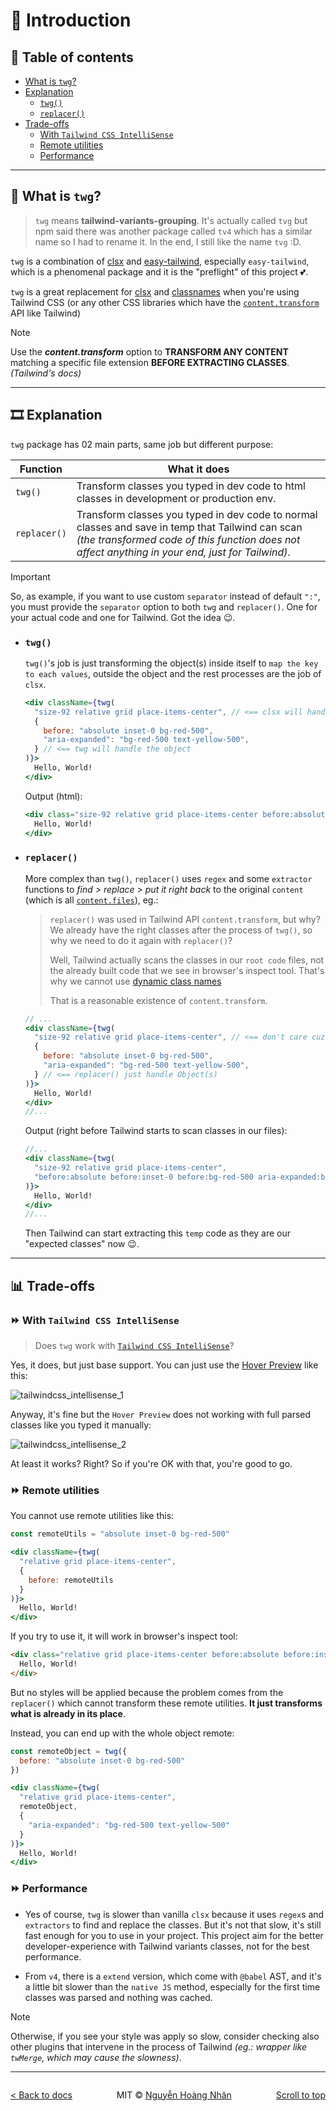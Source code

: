 # 🎉 Introduction

## 📌 Table of contents

- [What is `twg`?](#-what-is-twg)
- [Explanation](#%EF%B8%8F-explanation)
  - [`twg()`](#twg)
  - [`replacer()`](#replacer)
- [Trade-offs](#-trade-offs)
  - [With `Tailwind CSS IntelliSense`](#-with-tailwind-css-intellisense)
  - [Remote utilities](#-remote-utilities)
  - [Performance](#-performance)

---

## 🤔 What is `twg`?

> `twg` means **tailwind-variants-grouping**. It's actually called `tvg` but npm said there was another package called `tv4` which has a similar name so I had to rename it. In the end, I still like the name `tvg` :D.

`twg` is a combination of [clsx](https://github.com/lukeed/clsx/) and [easy-tailwind](https://github.com/Noriller/easy-tailwind), especially `easy-tailwind`, which is a phenomenal package and it is the "preflight" of this project 💕.

`twg` is a great replacement for [clsx](https://github.com/lukeed/clsx/) and [classnames](https://github.com/JedWatson/classnames) when you're using Tailwind CSS (or any other CSS libraries which have the [`content.transform`](https://tailwindcss.com/docs/content-configuration#transforming-source-files) API like Tailwind)

> [!NOTE]
> Use the **_content.transform_** option to **TRANSFORM ANY CONTENT** matching a specific file extension **BEFORE EXTRACTING CLASSES**. _(Tailwind's docs)_

---

## 🎞️ Explanation

`twg` package has 02 main parts, same job but different purpose:

Function     | What it does
-------------|-----------------------------------------------------------------------------------------------------------------------------------------------------------------------------------------------------
`twg()`      | Transform classes you typed in dev code to html classes in development or production env.
`replacer()` | Transform classes you typed in dev code to normal classes and save in temp that Tailwind can scan _(the transformed code of this function does not affect anything in your end, just for Tailwind)_.

> [!IMPORTANT]
> So, as example, if you want to use custom `separator` instead of default `":"`, you must provide the `separator` option to both `twg` and `replacer()`. One for your actual code and one for Tailwind. Got the idea 😉.

- ### `twg()`

  `twg()`'s job is just transforming the object(s) inside itself to `map the key to each values`, outside the object and the rest processes are the job of `clsx`.

  ```jsx
  <div className={twg(
    "size-92 relative grid place-items-center", // <== clsx will handle outside the object
    {
      before: "absolute inset-0 bg-red-500",
      "aria-expanded": "bg-red-500 text-yellow-500",
    } // <== twg will handle the object
  )}>
    Hello, World!
  </div>
  ```

  Output (html):

  ```jsx
  <div class="size-92 relative grid place-items-center before:absolute before:inset-0 before:bg-red-500 aria-expanded:bg-red-500 aria-expanded:text-yellow-500">
    Hello, World!
  </div>
  ```

- ### `replacer()`

  More complex than `twg()`, `replacer()` uses `regex` and some `extractor` functions to _find > replace > put it right back_ to the original `content` (which is all [`content.files`](https://tailwindcss.com/docs/content-configuration#transforming-source-files)), eg.:

  > `replacer()` was used in Tailwind API `content.transform`, but why? We already have the right classes after the process of `twg()`, so why we need to do it again with `replacer()`?
  >
  > Well, Tailwind actually scans the classes in our `root code` files, not the already built code that we see in browser's inspect tool. That's why we cannot use [dynamic class names](https://tailwindcss.com/docs/content-configuration#dynamic-class-names)
  >
  > That is a reasonable existence of `content.transform`.

  ```jsx
  // ...
  <div className={twg(
    "size-92 relative grid place-items-center", // <== don't care cuz it's already valid Tailwind classes
    {
      before: "absolute inset-0 bg-red-500",
      "aria-expanded": "bg-red-500 text-yellow-500",
    } // <== replacer() just handle Object(s)
  )}>
    Hello, World!
  </div>
  //...
  ```

  Output (right before Tailwind starts to scan classes in our files):

  ```jsx
  //...
  <div className={twg(
    "size-92 relative grid place-items-center",
    "before:absolute before:inset-0 before:bg-red-500 aria-expanded:bg-red-500 aria-expanded:text-yellow-500",
  )}>
    Hello, World!
  </div>
  //...
  ```

  Then Tailwind can start extracting this `temp` code as they are our "expected classes" now 😉.

---

## 📊 Trade-offs

### ⏩ With `Tailwind CSS IntelliSense`

  > Does `twg` work with [`Tailwind CSS IntelliSense`](https://marketplace.visualstudio.com/items?itemName=bradlc.vscode-tailwindcss)?

  Yes, it does, but just base support. You can just use the [Hover Preview](https://marketplace.visualstudio.com/items?itemName=bradlc.vscode-tailwindcss#hover-preview) like this:

  ![tailwindcss_intellisense_1](../public/tailwindcss_intellisense_1.webp)

  Anyway, it's fine but the `Hover Preview` does not working with full parsed classes like you typed it manually:

  ![tailwindcss_intellisense_2](../public/tailwindcss_intellisense_2.webp)

  At least it works? Right? So if you're OK with that, you're good to go.

### ⏩ Remote utilities

  You cannot use remote utilities like this:

  ```jsx
  const remoteUtils = "absolute inset-0 bg-red-500"

  <div className={twg(
    "relative grid place-items-center",
    {
      before: remoteUtils
    }
  )}>
    Hello, World!
  </div>
  ```

  If you try to use it, it will work in browser's inspect tool:

  ```html
  <div class="relative grid place-items-center before:absolute before:inset-0 before:bg-red-500">
    Hello, World!
  </div>
  ```

  But no styles will be applied because the problem comes from the `replacer()` which cannot transform these remote utilities. **It just transforms what is already in its place**.

  Instead, you can end up with the whole object remote:

  ```jsx
  const remoteObject = twg({
    before: "absolute inset-0 bg-red-500"
  })

  <div className={twg(
    "relative grid place-items-center",
    remoteObject,
    {
      "aria-expanded": "bg-red-500 text-yellow-500"
    }
  )}>
    Hello, World!
  </div>
  ```

### ⏩ Performance

- Yes of course, `twg` is slower than vanilla `clsx` because it uses `regex`s and `extractors` to find and replace the classes. But it's not that slow, it's still fast enough for you to use in your project. This project aim for the better developer-experience with Tailwind variants classes, not for the best performance.

- From `v4`, there is a `extend` version, which come with `@babel` AST, and it's a little bit slower than the `native JS` method, especially for the first time classes was parsed and nothing was cached.

> [!NOTE]
> Otherwise, if you see your style was apply so slow, consider checking also other plugins that intervene in the process of Tailwind _(eg.: wrapper like `twMerge`, which may cause the slowness)_.

---

<div style="display: flex; justify-content: space-between; align-items: center;">
  <p align="start">
    <a href="../docs/README.md">< Back to docs</a>
  </p>
  <p align="center">
    MIT © <a href="https://github.com/hoangnhan2ka3">Nguyễn Hoàng Nhân</a>
  </p>
  <p align="end">
    <a href="#">Scroll to top</a>
  </p>
</div>
